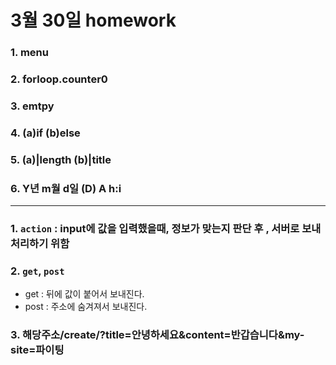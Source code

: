 # 3월 30일 homework

### 1. menu

### 2. forloop.counter0

### 3. emtpy

### 4. (a)if  (b)else

### 5. (a)|length  (b)|title

### 6. Y년 m월 d일 (D) A h:i

---

### 1. `action` : input에 값을 입력했을때, 정보가 맞는지 판단 후 , 서버로 보내 처리하기 위함

### 2. `get`, `post`

* get : 뒤에 값이 붙어서 보내진다.
* post :  주소에 숨겨져서 보내진다.

### 3. 해당주소/create/?title=안녕하세요&content=반갑습니다&my-site=파이팅

